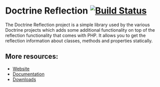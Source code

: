# Doctrine Reflection [![Build Status](https://travis-ci.org/doctrine/reflection.svg)](https://travis-ci.org/doctrine/reflection)

The Doctrine Reflection project is a simple library used by the various Doctrine projects which adds some additional functionality on top of the reflection functionality that comes with PHP. It allows you to get the reflection information about classes, methods and properties statically.

## More resources:

* [Website](https://www.doctrine-project.org/)
* [Documentation](https://www.doctrine-project.org/projects/doctrine-reflection/en/latest/)
* [Downloads](https://github.com/doctrine/reflection/releases)
